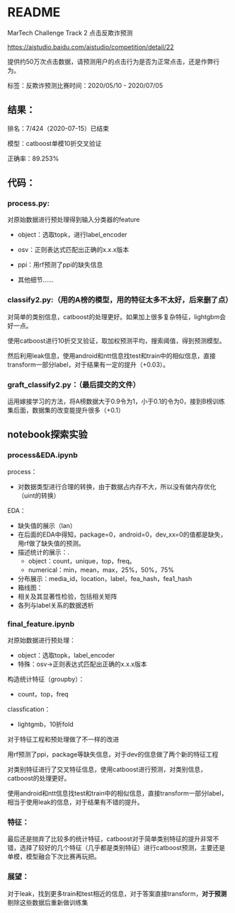# README

MarTech Challenge Track 2 点击反欺诈预测

https://aistudio.baidu.com/aistudio/competition/detail/22

提供约50万次点击数据，请预测用户的点击行为是否为正常点击，还是作弊行为。

标签：反欺诈预测比赛时间：2020/05/10 - 2020/07/05

## 结果：

排名：7/424（2020-07-15）已结束

模型：catboost单模10折交叉验证

正确率：89.253%

## 代码：

### process.py:

对原始数据进行预处理得到输入分类器的feature

- object：选取topk，进行label_encoder
- osv：正则表达式匹配出正确的x.x.x版本

- ppi：用rf预测了ppi的缺失信息

- 其他细节……

### classify2.py:（用的A榜的模型，用的特征太多不太好，后来删了点）

对简单的类别信息，catboost的处理更好。如果加上很多复杂特征，lightgbm会好一点。

使用catboost进行10折交叉验证，取加权预测平均，搜索阈值，得到预测模型。

然后利用leak信息，使用android和ntt信息找test和train中的相似信息，直接transform一部分label，对于结果有一定的提升（+0.03）。

### graft_classify2.py：（最后提交的文件）

运用嫁接学习的方法，将A榜数据大于0.9令为1，小于0.1的令为0，接到B榜训练集后面，数据集的改变能提升很多（+0.1）



## notebook探索实验

### process&EDA.ipynb

process：

- 对数据类型进行合理的转换，由于数据占内存不大，所以没有做内存优化（uint的转换）

EDA：

- 缺失值的展示（lan）
- 在后面的EDA中得知，package=0，android=0，dev_xx=0的值都是缺失，用rf做了缺失值的预测。
- 描述统计的展示：.
  - object：count，unique，top，freq。
  - numerical：min，mean，max，25%，50%，75%
- 分布展示：media_id，location，label，fea_hash，fea1_hash
- 箱线图：
- 相关及其显著性检验，包括相关矩阵
- 各列与label关系的数据透析

### final_feature.ipynb

对原始数据进行预处理：

- object：选取topk，label_encoder
- 特殊：osv→正则表达式匹配出正确的x.x.x版本

构造统计特征（groupby）：

- count，top，freq

classfication：

- lightgmb，10折fold

对于特征工程和预处理做了不一样的改进

用rf预测了ppi，package等缺失信息，对于dev的信息做了两个新的特征工程

对类别特征进行了交叉特征信息，使用catboost进行预测，对类别信息，catboost的处理更好。

使用android和ntt信息找test和train中的相似信息，直接transform一部分label，相当于使用leak的信息，对于结果有不错的提升。

### 特征：

最后还是抛弃了比较多的统计特征，catboost对于简单类别特征的提升非常不错，选择了较好的几个特征（几乎都是类别特征）进行catboost预测，主要还是单模，模型融合下次比赛再玩把。

### 展望：

对于leak，找到更多train和test相近的信息，对于答案直接transform，**对于预测**剔除这些数据后重新做训练集



